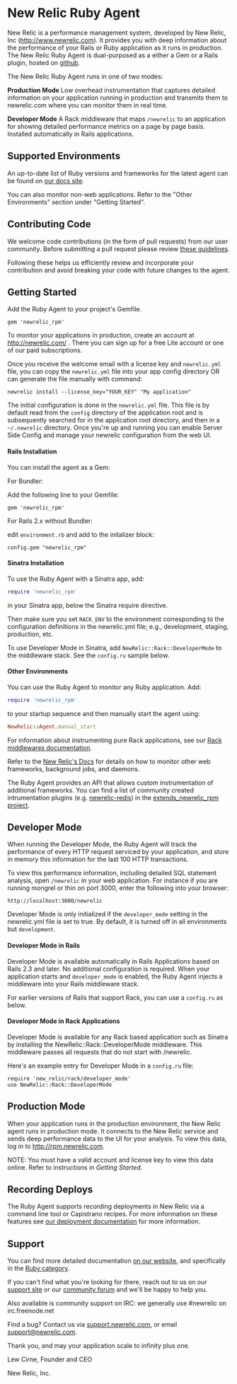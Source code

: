 # New Relic Ruby Agent

New Relic is a performance management system, developed by
New Relic, Inc (http://www.newrelic.com).  It provides you with deep
information about the performance of your Rails or Ruby
application as it runs in production. The New Relic Ruby Agent is
dual-purposed as a either a Gem or a Rails plugin, hosted on
[github](https://github.com/newrelic/rpm/tree/master).

The New Relic Ruby Agent runs in one of two modes:

**Production Mode**
Low overhead instrumentation that captures detailed information on
your application running in production and transmits them to
newrelic.com where you can monitor them in real time.

**Developer Mode**
A Rack middleware that maps `/newrelic` to an application for showing
detailed performance metrics on a page by page basis.  Installed
automatically in Rails applications.

## Supported Environments

An up-to-date list of Ruby versions and frameworks for the latest agent
can be found on [our docs site](http://docs.newrelic.com/docs/ruby/supported-frameworks).

You can also monitor non-web applications. Refer to the "Other
Environments" section under "Getting Started".

## Contributing Code

We welcome code contributions (in the form of pull requests) from our user
community.  Before submitting a pull request please review
[these guidelines](https://github.com/newrelic/rpm/blob/master/CONTRIBUTING.md).

Following these helps us efficiently review and incorporate your contribution
and avoid breaking your code with future changes to the agent.


## Getting Started

Add the Ruby Agent to your project's Gemfile.

    gem 'newrelic_rpm'

To monitor your applications in production, create an account at
http://newrelic.com/ .  There you can
sign up for a free Lite account or one of our paid subscriptions.

Once you receive the welcome email with a license key and
`newrelic.yml` file, you can copy the `newrelic.yml` file into your app config
directory OR can generate the file manually with command:

    newrelic install --license_key="YOUR_KEY" "My application"

The initial configuration is done in the `newrelic.yml` file.  This file
is by default read from the `config` directory of the application root
and is subsequently searched for in the application root directory,
and then in a `~/.newrelic` directory.  Once you're up and running you can
enable Server Side Config and manage your newrelic configuration from the web
UI.

#### Rails Installation

You can install the agent as a Gem:

For Bundler:

Add the following line to your Gemfile:

    gem 'newrelic_rpm'

For Rails 2.x without Bundler:

edit `environment.rb` and add to the initalizer block:

    config.gem "newrelic_rpm"

#### Sinatra Installation

To use the Ruby Agent with a Sinatra app, add:

```ruby
require 'newrelic_rpm'
```

in your Sinatra app, below the Sinatra require directive.

Then make sure you set `RACK_ENV` to the environment corresponding to the
configuration definitions in the newrelic.yml file; e.g., development,
staging, production, etc.

To use Developer Mode in Sinatra, add `NewRelic::Rack::DeveloperMode` to
the middleware stack.  See the `config.ru` sample below.

#### Other Environments

You can use the Ruby Agent to monitor any Ruby application. Add:

```ruby
require 'newrelic_rpm'
```

to your startup sequence and then manually start the agent using:

```ruby
NewRelic::Agent.manual_start
```

For information about instrumenting pure Rack applications, see our
[Rack middlewares documentation](http://docs.newrelic.com/docs/ruby/rack-middlewares).

Refer to the [New Relic's Docs](http://newrelic.com/docs) for details on how to
monitor other web frameworks, background jobs, and daemons.

The Ruby Agent provides an API that allows custom instrumentation of additional
frameworks.  You can find a list of community created intrumentation plugins
(e.g. [newrelic-redis](https://github.com/evanphx/newrelic-redis)) in the
[extends_newrelic_rpm project](https://github.com/newrelic/extends_newrelic_rpm).

## Developer Mode

When running the Developer Mode, the Ruby Agent will track the
performance of every HTTP request serviced by your application, and
store in memory this information for the last 100 HTTP transactions.

To view this performance information, including detailed SQL statement
analysis, open `/newrelic` in your web application.  For instance if
you are running mongrel or thin on port 3000, enter the following into
your browser:

    http://localhost:3000/newrelic

Developer Mode is only initialized if the `developer_mode` setting in
the newrelic.yml file is set to true.  By default, it is turned off in
all environments but `development`.

#### Developer Mode in Rails

Developer Mode is available automatically in Rails Applications based
on Rails 2.3 and later.  No additional configuration is required. When
your application starts and `developer_mode` is enabled, the Ruby
Agent injects a middleware into your Rails middleware stack.

For earlier versions of Rails that support Rack, you can use
a `config.ru` as below.

#### Developer Mode in Rack Applications

Developer Mode is available for any Rack based application such as
Sinatra by installing the NewRelic::Rack::DeveloperMode
middleware. This middleware passes all requests that do not start with
/newrelic.

Here's an example entry for Developer Mode in a `config.ru` file:

    require 'new_relic/rack/developer_mode'
    use NewRelic::Rack::DeveloperMode

## Production Mode

When your application runs in the production environment, the New
Relic agent runs in production mode. It connects to the New Relic
service and sends deep performance data to the UI for your
analysis. To view this data, log in to http://rpm.newrelic.com.

NOTE: You must have a valid account and license key to view this data
online.  Refer to instructions in *Getting Started*.

## Recording Deploys

The Ruby Agent supports recording deployments in New Relic via a command line
tool or Capistrano recipes. For more information on these features see
[our deployment documentation](http://docs.newrelic.com/docs/ruby/recording-deployments-with-the-ruby-agent)
for more information.

## Support

You can find more detailed documentation [on our website](http://newrelic.com/docs),
and specifically in the [Ruby category](http://newrelic.com/docs/ruby).

If you can't find what you're looking for there, reach out to us on our [support
site](http://support.newrelic.com/) or our [community forum](http://forum.newrelic.com)
and we'll be happy to help you.

Also available is community support on IRC: we generally use #newrelic
on irc.freenode.net

Find a bug? Contact us via [support.newrelic.com](http://support.newrelic.com/),
or email support@newrelic.com.

Thank you, and may your application scale to infinity plus one.

Lew Cirne, Founder and CEO

New Relic, Inc.
